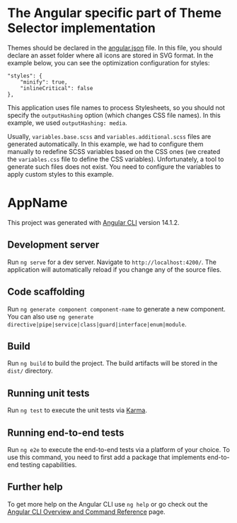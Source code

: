 # The Angular specific part of Theme Selector implementation

Themes should be declared in the [angular.json](angular/angular.json) file. In this file, you should declare an asset folder where all icons are stored in SVG format. In the example below, you can see the optimization configuration for styles:

```
"styles": {
    "minify": true,
    "inlineCritical": false
},
```

This application uses file names to process Stylesheets, so you should not specify the `outputHashing` option (which changes CSS file names). In this example, we used `outputHashing: media`.

Usually, `variables.base.scss` and `variables.additional.scss` files are generated automatically. In this example, we had to configure them manually to redefine SCSS variables based on the CSS ones (we created the `variables.css` file to define the CSS variables). Unfortunately, a tool to generate such files does not exist. You need to configure the variables to apply custom styles to this example.

# AppName

This project was generated with [Angular CLI](https://github.com/angular/angular-cli) version 14.1.2.

## Development server

Run `ng serve` for a dev server. Navigate to `http://localhost:4200/`. The application will automatically reload if you change any of the source files.

## Code scaffolding

Run `ng generate component component-name` to generate a new component. You can also use `ng generate directive|pipe|service|class|guard|interface|enum|module`.

## Build

Run `ng build` to build the project. The build artifacts will be stored in the `dist/` directory.

## Running unit tests

Run `ng test` to execute the unit tests via [Karma](https://karma-runner.github.io).

## Running end-to-end tests

Run `ng e2e` to execute the end-to-end tests via a platform of your choice. To use this command, you need to first add a package that implements end-to-end testing capabilities.

## Further help

To get more help on the Angular CLI use `ng help` or go check out the [Angular CLI Overview and Command Reference](https://v17.angular.io/cli) page.

